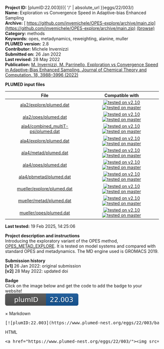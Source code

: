 **Project ID:** [plumID:22.003]({{ '/' | absolute_url }}eggs/22/003/)  
**Name:**  Exploration vs Convergence Speed in Adaptive-bias Enhanced Sampling  
**Archive:** [ https://github.com/invemichele/OPES-explore/archive/main.zip](https://github.com/invemichele/OPES-explore/archive/main.zip) [(browse)](https://github.com/invemichele/OPES-explore/tree/main)  
**Category:**  methods  
**Keywords:**  opes, metadynamics, reweighting, alanine, muller  
**PLUMED version:**  2.8  
**Contributor:**  Michele Invernizzi  
**Submitted on:** 26 Jan 2022  
**Last revised:** 28 May 2022  
**Publication:** [M. Invernizzi, M. Parrinello, Exploration vs Convergence Speed in Adaptive-Bias Enhanced Sampling. Journal of Chemical Theory and Computation. 18, 3988–3996 (2022)](http://dx.doi.org/10.1021/acs.jctc.2c00152)  
  
**PLUMED input files**  
  
| File     | Compatible with |  
|:--------:|:--------:|  
| [ala2/explore/plumed.dat](./data/ala2/explore/plumed.dat.md) |  [![tested on v2.10](https://img.shields.io/badge/v2.10-passing-green.svg)](data/ala2/explore/plumed.dat.plumed.stderr) [![tested on master](https://img.shields.io/badge/master-passing-green.svg)](data/ala2/explore/plumed.dat.plumed_master.stderr) |  
| [ala2/opes/plumed.dat](./data/ala2/opes/plumed.dat.md) |  [![tested on v2.10](https://img.shields.io/badge/v2.10-passing-green.svg)](data/ala2/opes/plumed.dat.plumed.stderr) [![tested on master](https://img.shields.io/badge/master-passing-green.svg)](data/ala2/opes/plumed.dat.plumed_master.stderr) |  
| [ala4/combined_multiT-psi/plumed.dat](./data/ala4/combined_multiT-psi/plumed.dat.md) |  [![tested on v2.10](https://img.shields.io/badge/v2.10-passing-green.svg)](data/ala4/combined_multiT-psi/plumed.dat.plumed.stderr) [![tested on master](https://img.shields.io/badge/master-passing-green.svg)](data/ala4/combined_multiT-psi/plumed.dat.plumed_master.stderr) |  
| [ala4/explore/plumed.dat](./data/ala4/explore/plumed.dat.md) |  [![tested on v2.10](https://img.shields.io/badge/v2.10-passing-green.svg)](data/ala4/explore/plumed.dat.plumed.stderr) [![tested on master](https://img.shields.io/badge/master-passing-green.svg)](data/ala4/explore/plumed.dat.plumed_master.stderr) |  
| [ala4/metad/plumed.dat](./data/ala4/metad/plumed.dat.md) |  [![tested on v2.10](https://img.shields.io/badge/v2.10-passing-green.svg)](data/ala4/metad/plumed.dat.plumed.stderr) [![tested on master](https://img.shields.io/badge/master-passing-green.svg)](data/ala4/metad/plumed.dat.plumed_master.stderr) |  
| [ala4/opes/plumed.dat](./data/ala4/opes/plumed.dat.md) |  [![tested on v2.10](https://img.shields.io/badge/v2.10-passing-green.svg)](data/ala4/opes/plumed.dat.plumed.stderr) [![tested on master](https://img.shields.io/badge/master-passing-green.svg)](data/ala4/opes/plumed.dat.plumed_master.stderr) |  
| [ala4/pbmetad/plumed.dat](./data/ala4/pbmetad/plumed.dat.md) |  [![tested on v2.10](https://img.shields.io/badge/v2.10-passing-green.svg)](data/ala4/pbmetad/plumed.dat.plumed.stderr) [![tested on master](https://img.shields.io/badge/master-passing-green.svg)](data/ala4/pbmetad/plumed.dat.plumed_master.stderr) |  
| [mueller/explore/plumed.dat](./data/mueller/explore/plumed.dat.md) |  [![tested on v2.10](https://img.shields.io/badge/v2.10-passing-green.svg)](data/mueller/explore/plumed.dat.plumed.stderr) [![tested on master](https://img.shields.io/badge/master-passing-green.svg)](data/mueller/explore/plumed.dat.plumed_master.stderr) |  
| [mueller/metad/plumed.dat](./data/mueller/metad/plumed.dat.md) |  [![tested on v2.10](https://img.shields.io/badge/v2.10-passing-green.svg)](data/mueller/metad/plumed.dat.plumed.stderr) [![tested on master](https://img.shields.io/badge/master-passing-green.svg)](data/mueller/metad/plumed.dat.plumed_master.stderr) |  
| [mueller/opes/plumed.dat](./data/mueller/opes/plumed.dat.md) |  [![tested on v2.10](https://img.shields.io/badge/v2.10-passing-green.svg)](data/mueller/opes/plumed.dat.plumed.stderr) [![tested on master](https://img.shields.io/badge/master-passing-green.svg)](data/mueller/opes/plumed.dat.plumed_master.stderr) |  
  
**Last tested:**  19 Feb 2025, 14:25:06
  
**Project description and instructions**  
Introducing the exploratory variant of the OPES method, [OPES_METAD_EXPLORE](https://www.plumed.org/doc-master/user-doc/html/_o_p_e_s__m_e_t_a_d__e_x_p_l_o_r_e.html). It is tested on model systems and compared with standard OPES and metadynamics. The MD engine used is GROMACS 2019.

  
**Submission history**  
**[v1]** 26 Jan 2022: original submission  
**[v2]** 28 May 2022: updated doi  
  
**Badge**  
Click on the image below and get the code to add the badge to your website!  
<img src="./badge.svg" alt="plumeDnest:22.003" id="myBtn" class="badge">
<div id="myModal" class="modal">
  <div class="modal-content">
    <span class="close">&times;</span>
    Markdown<pre>[![plumID:22.003](https://www.plumed-nest.org/eggs/22/003/badge.svg)](https://www.plumed-nest.org/eggs/22/003/)</pre>
    HTML<pre>&lt;a href="https://www.plumed-nest.org/eggs/22/003/"&gt;&lt;img src="https://www.plumed-nest.org/eggs/22/003/badge.svg" alt="plumID:22.003"&gt;&lt;/a&gt;</pre>
  </div>
</div>
